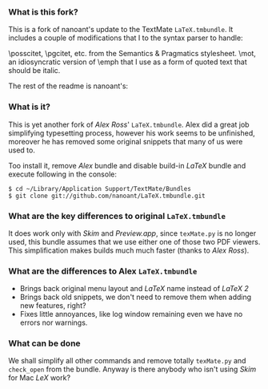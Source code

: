 ### What is this fork?

This is a fork of nanoant's update to the TextMate `LaTeX.tmbundle`.  It includes a couple of modifications that I to the syntax parser to handle:

\posscitet, \pgcitet, etc. from the Semantics & Pragmatics stylesheet.
\mot, an idiosyncratic version of \emph that I use as a form of quoted text that should be italic.

The rest of the readme is nanoant's:


### What is it?

This is yet another fork of *Alex Ross*' `LaTeX.tmbundle`. Alex did a great job simplifying typesetting process, however his work seems to be unfinished, moreover he has removed some original snippets that many of us were used to.

Too install it, remove *Alex* bundle and disable build-in *LaTeX* bundle and execute following in the console:

	$ cd ~/Library/Application Support/TextMate/Bundles
	$ git clone git://github.com/nanoant/LaTeX.tmbundle.git

### What are the key differences to original `LaTeX.tmbundle`

It does work only with *Skim* and *Preview.app*, since `texMate.py` is no longer used, this bundle assumes that we use either one of those two PDF viewers. This simplification makes builds much much faster (thanks to *Alex Ross*).

### What are the differences to Alex `LaTeX.tmbundle`

* Brings back original menu layout and *LaTeX* name instead of *LaTeX 2*
* Brings back old snippets, we don't need to remove them when adding new features, right?
* Fixes little annoyances, like log window remaining even we have no errors nor warnings.

### What can be done

We shall simplify all other commands and remove totally `texMate.py` and `check_open` from the bundle. Anyway is there anybody who isn't using *Skim* for Mac *LeX* work?
